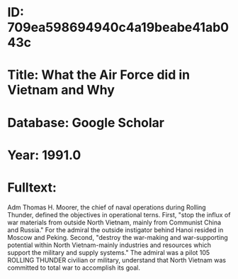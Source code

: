 # ID: 709ea598694940c4a19beabe41ab043c
# Title: What the Air Force did in Vietnam and Why
# Database: Google Scholar
# Year: 1991.0
# Fulltext:
Adm Thomas H. Moorer, the chief of naval operations during Rolling Thunder, defined the objectives in operational terns.
First, "stop the influx of war materials from outside North Vietnam, mainly from Communist China and Russia."
For the admiral the outside instigator behind Hanoi resided in Moscow and Peking.
Second, "destroy the war-making and war-supporting potential within North Vietnam-mainly industries and resources which support the military and supply systems."
The admiral was a pilot 105 ROLLING THUNDER civilian or military, understand that North Vietnam was committed to total war to accomplish its goal.